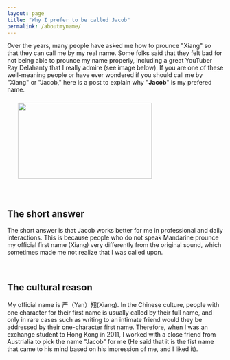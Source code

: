 ```yaml
---
layout: page
title: "Why I prefer to be called Jacob"
permalink: /aboutmyname/
---
```


Over the years, many people have asked me how to prounce "Xiang" so that they can call me by my real name. Some folks said that they felt bad for not being able to prounce my name properly, including a great YouTuber Ray Delahanty that I really admire (see image below). If you are one of these well-meaning people or have ever wondered if you should call me by "Xiang" or "Jacob," here is a post to explain why "**Jacob**" is my prefered name. 

<img align="" width="312" height="177" src="[https://github.com/jacobyan0/jacobyan0.github.io/blob/ab69ea947be47492e70d1513d6c825b172c96c1e/images/photos/RayDelahanty.jpg](https://www.youtube.com/watch?v=aGjc-gsh834&ab_channel=RayDelahanty%7CCityNerd)" style="vertical-align:middle;margin: 8px 25px"> 

&nbsp;
&nbsp;

## **The short answer** ##

The short answer is that Jacob works better for me in professional and daily interactions. This is because people who do not speak Mandarine prounce my official first name (Xiang) very differently from the original sound, which sometimes made me not realize that I was called upon. 

&nbsp;
&nbsp;

## **The cultural reason** ##
My official name is 严（Yan）翔(Xiang). In the Chinese culture, people with one character for their first name is usually called by their full name, and only in rare cases such as writing to an intimate friend would they be addressed by their one-character first name. Therefore, when I was an exchange student to Hong Kong in 2011, I worked with a close friend from Austrialia to pick the name "Jacob" for me (He said that it is the fist name that came to his mind based on his impression of me, and I liked it).  

